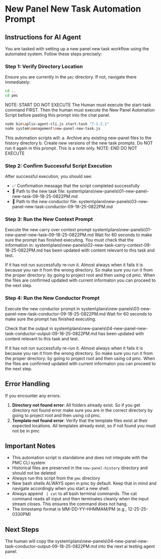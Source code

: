 # New Panel New Task Automation Prompt

## Instructions for AI Agent

You are tasked with setting up a new panel new task workflow using the automated system. Follow these steps precisely:

### Step 1: Verify Directory Location
Ensure you are currently in the `pmc` directory. If not, navigate there immediately:

```bash
cd ..
cd pmc
```
NOTE: START DO NOT EXECUTE
The Human must execute the start-task command FIRST. Then the human must execute the New Panel Automation Script before pasting this prompt into the chat panel.
```bash
node bin\aplio-agent-cli.js start-task "T-1.2.1"
node system\management\new-panel-new-task.js
```
This automation scripts will:
a. Archive any existing new-panel files to the history directory
b. Create new versions of the new task prompts.
Do NOT run it again in this prompt. This is a note only.
NOTE: END DO NOT EXECUTE

### Step 2: Confirm Successful Script Execution

After successful execution, you should see:
- ✅ Confirmation message that the script completed successfully
- 📄 Path to the new task file: system\plans\new-panels\01-new-panel-new-task-09-18-25-0822PM.md
- 📄 Path to the new conductor file: system\plans\new-panels\03-new-panel-new-task-conductor-09-18-25-0822PM.md

### Step 3: Run the New Context Prompt

Execute the new carry over context prompt system\plans\new-panels\01-new-panel-new-task-09-18-25-0822PM.md
Wait for 60 seconds to make sure the prompt has finished executing. 
You must check that the information in: system\plans\new-panels\02-new-task-carry-context-09-18-25-0822PM.md
has been updated with content relevant to this task and test.

If it has not run successfully re-run it. Almost always when it fails it is because you ran it from the wrong directory. So make sure you run it from the proper directory: by going to project root and then using cd pmc. When the files are confirmed updated with current informaton you can proceed to the next step. 

### Step 4: Run the New Conductor Prompt 

Execute the new conductor prompt in system\plans\new-panels\03-new-panel-new-task-conductor-09-18-25-0822PM.md
Wait for 60 seconds to make sure the prompt has finished executing. 

Check that the output in system\plans\new-panels\04-new-panel-new-task-conductor-output-09-18-25-0822PM.md 
has been updated with content relevant to this task and test.

If it has not run successfully re-run it. Almost always when it fails it is because you ran it from the wrong directory. So make sure you run it from the proper directory: by going to project root and then using cd pmc. When the files are confirmed updated with current informaton you can proceed to the next step. 

## Error Handling

If you encounter any errors:

1. **Directory not found error**: All folders already exist. So if you get directory not found error make sure you are in the correct directory by going to project root and then using cd pmc.
2. **Template not found error**: Verify that the template files exist at their expected locations. All templates already exist, so if not found you must not be in pmc


## Important Notes

- This automation script is standalone and does not integrate with the PMC CLI system
- Historical files are preserved in the `new-panel-history` directory and should not be deleted
- Always run this script from the `pmc` directory
- New bash shells ALWAYS open in pmc by default. Keep that in mind and navigate accordingly when you start a new shell.
- Always append ` | cat` to all bash terminal commands. The cat command reads all input and then terminates cleanly when the input stream closes. This ensures the command does not hang.
- The timestamp format is MM-DD-YY-HHMMAM/PM (e.g., 12-25-25-0330PM)


## Next Steps

The human will copy the system\plans\new-panels\04-new-panel-new-task-conductor-output-09-18-25-0822PM.md into the next ai testing agent panel.